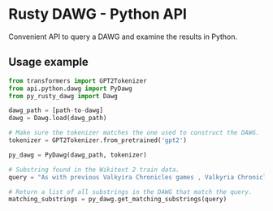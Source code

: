 # Rusty DAWG - Python API

Convenient API to query a DAWG and examine the results in Python.

## Usage example

```python
from transformers import GPT2Tokenizer
from api.python.dawg import PyDawg
from py_rusty_dawg import Dawg

dawg_path = [path-to-dawg]
dawg = Dawg.load(dawg_path)

# Make sure the tokenizer matches the one used to construct the DAWG.
tokenizer = GPT2Tokenizer.from_pretrained('gpt2')

py_dawg = PyDawg(dawg_path, tokenizer)

# Substring found in the Wikitext 2 train data.
query = "As with previous Valkyira Chronicles games , Valkyria Chronicles III"

# Return a list of all substrings in the DAWG that match the query.
matching_substrings = py_dawg.get_matching_substrings(query)
```
